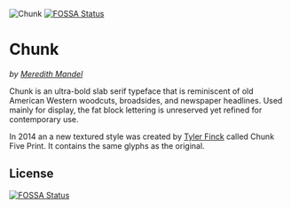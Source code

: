 ![Chunk](https://raw.githubusercontent.com/theleagueof/chunk/master/images/chunk-3.jpeg)
[![FOSSA Status](https://app.fossa.io/api/projects/git%2Bgithub.com%2FHartmarken%2Fchunk.svg?type=shield)](https://app.fossa.io/projects/git%2Bgithub.com%2FHartmarken%2Fchunk?ref=badge_shield)

Chunk
=============
_by [Meredith Mandel](http://www.meredithmandel.com/)_

Chunk is an ultra-bold slab serif typeface that is reminiscent of old American Western woodcuts, broadsides, and newspaper headlines. Used mainly for display, the fat block lettering is unreserved yet refined for contemporary use. 

In 2014 an a new textured style was created by [Tyler Finck](http://www.tylerfinck.com) called Chunk Five Print. It contains the same glyphs as the original.

## License
[![FOSSA Status](https://app.fossa.io/api/projects/git%2Bgithub.com%2FHartmarken%2Fchunk.svg?type=large)](https://app.fossa.io/projects/git%2Bgithub.com%2FHartmarken%2Fchunk?ref=badge_large)